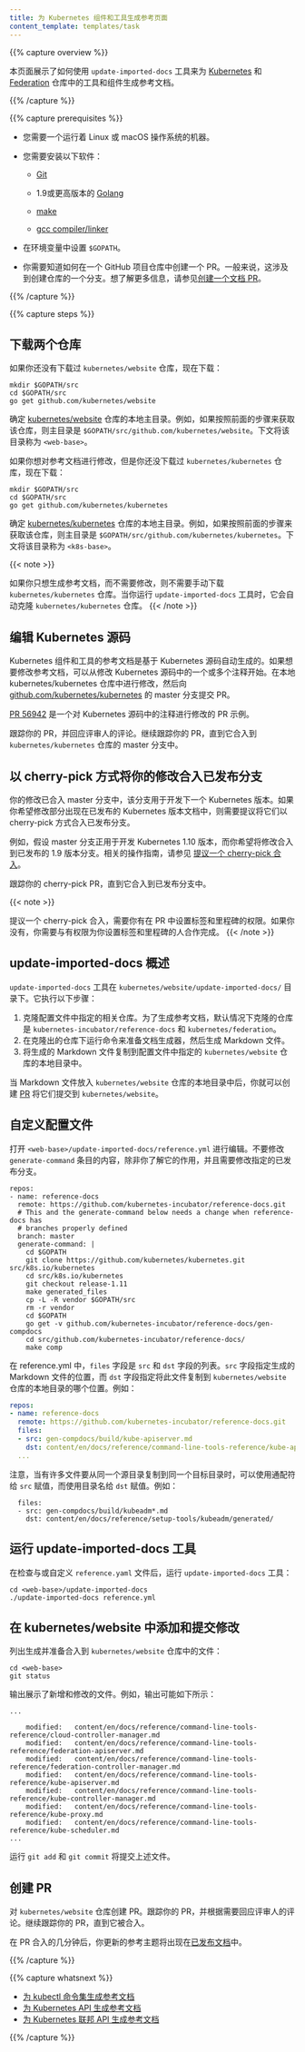 ```yaml
---
title: 为 Kubernetes 组件和工具生成参考页面
content_template: templates/task
---
```


<!--
---
title: Generating Reference Pages for Kubernetes Components and Tools
content_template: templates/task
---
-->

{{% capture overview %}}

<!--
This page shows how to use the `update-imported-docs` tool to generate
reference documentation for tools and components in the
[Kubernetes](https://github.com/kubernetes/kubernetes) and
[Federation](https://github.com/kubernetes/federation) repositories.
-->

本页面展示了如何使用 `update-imported-docs` 工具来为 [Kubernetes](https://github.com/kubernetes/kubernetes) 和 [Federation](https://github.com/kubernetes/federation) 仓库中的工具和组件生成参考文档。

{{% /capture %}}

{{% capture prerequisites %}}

<!--
* You need a machine that is running Linux or macOS.
-->

* 您需要一个运行着 Linux 或 macOS 操作系统的机器。

<!--
* You need to have this software installed:

    * [Git](https://git-scm.com/book/en/v2/Getting-Started-Installing-Git)

    * [Golang](https://golang.org/doc/install) version 1.9 or later

    * [make](https://www.gnu.org/software/make/)

    * [gcc compiler/linker](https://gcc.gnu.org/)
-->

* 您需要安装以下软件：

    * [Git](https://git-scm.com/book/en/v2/Getting-Started-Installing-Git)

    * 1.9或更高版本的 [Golang](https://golang.org/doc/install)

    * [make](https://www.gnu.org/software/make/)

    * [gcc compiler/linker](https://gcc.gnu.org/)

<!--
* Your `$GOPATH` environment variable must be set.
-->

* 在环境变量中设置 `$GOPATH`。

<!--
* You need to know how to create a pull request to a GitHub repository.
Typically, this involves creating a fork of the repository. For more
information, see
[Creating a Documentation Pull Request](/docs/home/contribute/create-pull-request/).
-->

* 你需要知道如何在一个 GitHub 项目仓库中创建一个 PR。一般来说，这涉及到创建仓库的一个分支。想了解更多信息，请参见[创建一个文档 PR](/docs/home/contribute/create-pull-request/)。

{{% /capture %}}

{{% capture steps %}}

<!--
## Getting two repositories
-->

## 下载两个仓库

<!--
If you don't already have the `kubernetes/website` repository, get it now:
-->

如果你还没有下载过 `kubernetes/website` 仓库，现在下载：

```shell
mkdir $GOPATH/src
cd $GOPATH/src
go get github.com/kubernetes/website
```

<!--
Determine the base directory of your clone of the
[kubernetes/website](https://github.com/kubernetes/website) repository.
For example, if you followed the preceding step to get the repository,
your base directory is `$GOPATH/src/github.com/kubernetes/website.`
The remaining steps refer to your base directory as `<web-base>`.
-->

确定 [kubernetes/website](https://github.com/kubernetes/website) 仓库的本地主目录。例如，如果按照前面的步骤来获取该仓库，则主目录是 `$GOPATH/src/github.com/kubernetes/website`。下文将该目录称为 `<web-base>`。

<!--
If you plan on making changes to the ref docs, and if you don't already have
the `kubernetes/kubernetes` repository, get it now:
-->

如果你想对参考文档进行修改，但是你还没下载过 `kubernetes/kubernetes` 仓库，现在下载：

```shell
mkdir $GOPATH/src
cd $GOPATH/src
go get github.com/kubernetes/kubernetes
```

<!--
Determine the base directory of your clone of the
[kubernetes/kubernetes](https://github.com/kubernetes/kubernetes) repository.
For example, if you followed the preceding step to get the repository,
your base directory is `$GOPATH/src/github.com/kubernetes/kubernetes.`
The remaining steps refer to your base directory as `<k8s-base>`.
-->

确定 [kubernetes/kubernetes](https://github.com/kubernetes/kubernetes) 仓库的本地主目录。例如，如果按照前面的步骤来获取该仓库，则主目录是 `$GOPATH/src/github.com/kubernetes/kubernetes`。下文将该目录称为 `<k8s-base>`。

{{< note >}}
<!--
If you only need to generate, but not change, the reference docs, you don't need to
manually get the `kubernetes/kubernetes` repository. When you run the `update-imported-docs`
tool, it automatically clones the `kubernetes/kubernetes` repository.
-->

如果你只想生成参考文档，而不需要修改，则不需要手动下载 `kubernetes/kubernetes` 仓库。当你运行 `update-imported-docs` 工具时，它会自动克隆 `kubernetes/kubernetes` 仓库。
{{< /note >}}

<!--
## Editing the Kubernetes source code
-->

## 编辑 Kubernetes 源码

<!--
The reference documentation for the Kubernetes components and tools is automatically
generated from the Kubernetes source code. If you want to change the reference documentation,
the first step is to change one or more comments in the Kubernetes source code. Make the
change in your local kubernetes/kubernetes repository, and then submit a pull request to
the master branch of
[github.com/kubernetes/kubernetes](https://github.com/kubernetes/kubernetes).
-->

Kubernetes 组件和工具的参考文档是基于 Kubernetes 源码自动生成的。如果想要修改参考文档，可以从修改 Kubernetes 源码中的一个或多个注释开始。在本地 kubernetes/kubernetes 仓库中进行修改，然后向 [github.com/kubernetes/kubernetes](https://github.com/kubernetes/kubernetes) 的 master 分支提交 PR。

<!--
[PR 56942](https://github.com/kubernetes/kubernetes/pull/56942)
is an example of a pull request that makes changes to comments in the Kubernetes
source code.
-->

[PR 56942](https://github.com/kubernetes/kubernetes/pull/56942) 是一个对 Kubernetes 源码中的注释进行修改的 PR 示例。

<!--
Monitor your pull request, and respond to reviewer comments. Continue to monitor
your pull request until it is merged into the master branch of the
`kubernetes/kubernetes` repository.
-->

跟踪你的 PR，并回应评审人的评论。继续跟踪你的 PR，直到它合入到 `kubernetes/kubernetes` 仓库的 master 分支中。

<!--
## Cherry picking your change into a release branch
-->

## 以 cherry-pick 方式将你的修改合入已发布分支

<!--
Your change is now in the master branch, which is used for development of the next
Kubernetes release. If you want your change to appear in the docs for a Kubernetes
version that has already been released, you need to propose that your change be cherry
picked into the release branch.
-->

你的修改已合入 master 分支中，该分支用于开发下一个 Kubernetes 版本。如果你希望修改部分出现在已发布的 Kubernetes 版本文档中，则需要提议将它们以 cherry-pick 方式合入已发布分支。

<!--
For example, suppose the master branch is being used to develop Kubernetes 1.10, and
you want to backport your change to the release-1.9 branch. For instructions on how
to do this, see
[Propose a Cherry Pick](https://github.com/kubernetes/community/blob/master/contributors/devel/cherry-picks.md).
-->

例如，假设 master 分支正用于开发 Kubernetes 1.10 版本，而你希望将修改合入到已发布的 1.9 版本分支。相关的操作指南，请参见 [提议一个 cherry-pick 合入](https://github.com/kubernetes/community/blob/master/contributors/devel/cherry-picks.md)。

<!--
Monitor your cherry-pick pull request until it is merged into the release branch.
-->

跟踪你的 cherry-pick PR，直到它合入到已发布分支中。

{{< note >}}
<!--
Proposing a cherry pick requires that you have permission to set a label
and a milestone in your pull request. If you don’t have those permissions, you will
need to work with someone who can set the label and milestone for you.
-->

提议一个 cherry-pick 合入，需要你有在 PR 中设置标签和里程碑的权限。如果你没有，你需要与有权限为你设置标签和里程碑的人合作完成。
{{< /note >}}

<!--
## Overview of update-imported-docs
-->

## update-imported-docs 概述

<!--
The `update-imported-docs` tool is located in the `kubernetes/website/update-imported-docs/`
directory. The tool performs the following steps:
-->

`update-imported-docs` 工具在 `kubernetes/website/update-imported-docs/` 目录下。它执行以下步骤：

<!--
1. Clones the related repositories specified in a configuration file. For the
   purpose of generating reference docs, the repositories that are cloned by
   default are `kubernetes-incubator/reference-docs` and `kubernetes/federation`.
1. Runs commands under the cloned repositories to prepare the docs generator and
   then generates the Markdown files.
1. Copies the generated Markdown files to a local clone of the `kubernetes/website`
   repository under locations specified in the configuration file.
-->

1. 克隆配置文件中指定的相关仓库。为了生成参考文档，默认情况下克隆的仓库是 `kubernetes-incubator/reference-docs` 和 `kubernetes/federation`。
1. 在克隆出的仓库下运行命令来准备文档生成器，然后生成 Markdown 文件。
1. 将生成的 Markdown 文件复制到配置文件中指定的 `kubernetes/website` 仓库的本地目录中。

<!--
When the Markdown files are in your local clone of the `kubernetes/website`
repository, you can submit them in a
[pull request](https://kubernetes.io/docs/home/contribute/create-pull-request/)
to `kubernetes/website`.
-->

当 Markdown 文件放入 `kubernetes/website` 仓库的本地目录中后，你就可以创建 [PR](https://kubernetes.io/docs/home/contribute/create-pull-request/) 将它们提交到 `kubernetes/website`。

<!--
## Customizing the config file
-->

## 自定义配置文件

<!--
Open `<web-base>/update-imported-docs/reference.yml` for editing.
Do not change the content for the `generate-command` entry unless you understand
what it is doing and need to change the specified release branch.
-->

打开 `<web-base>/update-imported-docs/reference.yml` 进行编辑。不要修改 `generate-command` 条目的内容，除非你了解它的作用，并且需要修改指定的已发布分支。

```shell
repos:
- name: reference-docs
  remote: https://github.com/kubernetes-incubator/reference-docs.git
  # This and the generate-command below needs a change when reference-docs has
  # branches properly defined
  branch: master  
  generate-command: |
    cd $GOPATH
    git clone https://github.com/kubernetes/kubernetes.git src/k8s.io/kubernetes
    cd src/k8s.io/kubernetes
    git checkout release-1.11
    make generated_files
    cp -L -R vendor $GOPATH/src
    rm -r vendor
    cd $GOPATH
    go get -v github.com/kubernetes-incubator/reference-docs/gen-compdocs
    cd src/github.com/kubernetes-incubator/reference-docs/
    make comp
```

<!--
In reference.yml, the `files` field is a list of `src` and `dst` fields. The `src` field
specifies the location of a generated Markdown file, and the `dst` field specifies
where to copy this file in the cloned `kubernetes/website` repository.
For example:
-->

在 reference.yml 中，`files` 字段是 `src` 和 `dst` 字段的列表。`src` 字段指定生成的 Markdown 文件的位置，而 `dst` 字段指定将此文件复制到 `kubernetes/website` 仓库的本地目录的哪个位置。例如：

```yaml
repos:
- name: reference-docs
  remote: https://github.com/kubernetes-incubator/reference-docs.git
  files:
  - src: gen-compdocs/build/kube-apiserver.md
    dst: content/en/docs/reference/command-line-tools-reference/kube-apiserver.md
  ...
```

<!--
Note that when there are many files to be copied from the same source directory
to the same destination directory, you can use wildcards in the value given to
`src` and you can just provide the directory name as the value for `dst`.
For example:
-->

注意，当有许多文件要从同一个源目录复制到同一个目标目录时，可以使用通配符给 `src` 赋值，而使用目录名给 `dst` 赋值。例如：

```shell
  files:
  - src: gen-compdocs/build/kubeadm*.md
    dst: content/en/docs/reference/setup-tools/kubeadm/generated/
```

<!--
## Running the update-imported-docs tool
-->

## 运行 update-imported-docs 工具

<!--
After having reviewed and/or customized the `reference.yaml` file, you can run
the `update-imported-docs` tool:
-->

在检查与或自定义 `reference.yaml` 文件后，运行 `update-imported-docs` 工具：

```shell
cd <web-base>/update-imported-docs
./update-imported-docs reference.yml
```

<!--
## Adding and committing changes in kubernetes/website
-->

## 在 kubernetes/website 中添加和提交修改

<!--
List the files that were generated and copied to the `kubernetes/website`
repository:
-->

列出生成并准备合入到 `kubernetes/website` 仓库中的文件：

```
cd <web-base>
git status
```

<!--
The output shows the new and modified files. For example, the output
might look like this:
-->

输出展示了新增和修改的文件。例如，输出可能如下所示：

```shell
...

    modified:   content/en/docs/reference/command-line-tools-reference/cloud-controller-manager.md
    modified:   content/en/docs/reference/command-line-tools-reference/federation-apiserver.md
    modified:   content/en/docs/reference/command-line-tools-reference/federation-controller-manager.md
    modified:   content/en/docs/reference/command-line-tools-reference/kube-apiserver.md
    modified:   content/en/docs/reference/command-line-tools-reference/kube-controller-manager.md
    modified:   content/en/docs/reference/command-line-tools-reference/kube-proxy.md
    modified:   content/en/docs/reference/command-line-tools-reference/kube-scheduler.md
...
```

<!--
Run `git add` and `git commit` to commit the files.
-->

运行 `git add` 和 `git commit` 将提交上述文件。

<!--
## Creating a pull request
-->

## 创建 PR

<!--
Create a pull request to the `kubernetes/website` repository. Monitor your
pull request, and respond to review comments as needed. Continue to monitor
your pull request until it is merged.
-->

对 `kubernetes/website` 仓库创建 PR。跟踪你的 PR，并根据需要回应评审人的评论。继续跟踪你的 PR，直到它被合入。

<!--
A few minutes after your pull request is merged, your updated reference
topics will be visible in the
[published documentation](/docs/home/).
-->

在 PR 合入的几分钟后，你更新的参考主题将出现在[已发布文档](/docs/home/)中。

{{% /capture %}}

{{% capture whatsnext %}}

<!--
* [Generating Reference Documentation for kubectl Commands](/docs/home/contribute/generated-reference/kubectl/) 
* [Generating Reference Documentation for the Kubernetes API](/docs/home/contribute/generated-reference/kubernetes-api/)
* [Generating Reference Documentation for the Kubernetes Federation API](/docs/home/contribute/generated-reference/federation-api/)
-->

* [为 kubectl 命令集生成参考文档](/docs/home/contribute/generated-reference/kubectl/) 
* [为 Kubernetes API 生成参考文档](/docs/home/contribute/generated-reference/kubernetes-api/)
* [为 Kubernetes 联邦 API 生成参考文档](/docs/home/contribute/generated-reference/federation-api/)

{{% /capture %}}